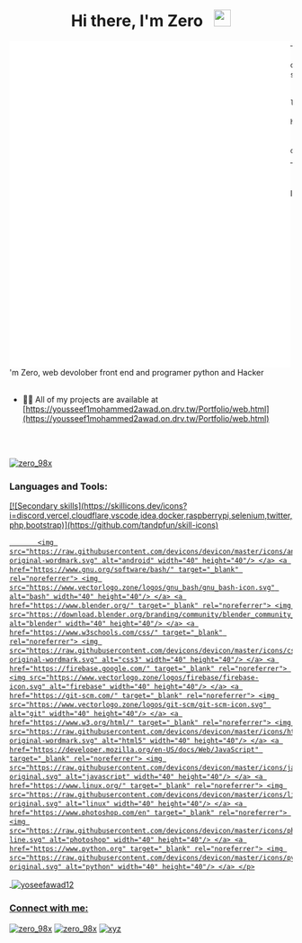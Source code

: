 <div align="center">

# Hi there, I'm Zero &nbsp; <img src="https://raw.githubusercontent.com/MartinHeinz/MartinHeinz/master/wave.gif" width="30px" height="30px">

</div>
<!--
- 🔭 I’m currently working on ...
- 🌱 I’m currently learning ...
- 👯 I’m looking to collaborate on ...
- 🤔 I’m looking for help with ...
- 💬 Ask me about ...
- 📫 How to reach me: ...
- 😄 Pronouns: ...
- ⚡ Fun fact: ...`
-->

<img src="argonaut.svg" align="left"/>
<!-- <img src="argonaut0.png" width="250" height="290" align="left"/> -->

```js
──────────────────────────────────────────────

os       • Manjaro x86_64
shell    • bash 3.3.1


learning • Flutter, Node.js, jQuery

hobbies  • design,
           anime / manga, coffee.

discord  • sodaphase#0712


```

---
<br>

I'm Zero, web devolober front end and programer python and Hacker
<br>
<br>
- 👨‍💻 All of my projects are available at [https://yousseef1mohammed2awad.on.drv.tw/Portfolio/web.html](https://yousseef1mohammed2awad.on.drv.tw/Portfolio/web.html)
<br>
<br>
<p align="left"> <a href="https://twitter.com/zero_98x" target="blank"><img src="https://img.shields.io/twitter/follow/zero_98x?logo=twitter&style=for-the-badge" alt="zero_98x" /></a> </p>

<h3 align="left">Languages and Tools:</h3>
<p align="left"> <a href="https://developer.android.com" target="_blank" rel="noreferrer">[![Secondary skills](https://skillicons.dev/icons?i=discord,vercel,cloudflare,vscode,idea,docker,raspberrypi,selenium,twitter,php,bootstrap)](https://github.com/tandpfun/skill-icons)
 
           <img src="https://raw.githubusercontent.com/devicons/devicon/master/icons/android/android-original-wordmark.svg" alt="android" width="40" height="40"/> </a> <a href="https://www.gnu.org/software/bash/" target="_blank" rel="noreferrer"> <img src="https://www.vectorlogo.zone/logos/gnu_bash/gnu_bash-icon.svg" alt="bash" width="40" height="40"/> </a> <a href="https://www.blender.org/" target="_blank" rel="noreferrer"> <img src="https://download.blender.org/branding/community/blender_community_badge_white.svg" alt="blender" width="40" height="40"/> </a> <a href="https://www.w3schools.com/css/" target="_blank" rel="noreferrer"> <img src="https://raw.githubusercontent.com/devicons/devicon/master/icons/css3/css3-original-wordmark.svg" alt="css3" width="40" height="40"/> </a> <a href="https://firebase.google.com/" target="_blank" rel="noreferrer"> <img src="https://www.vectorlogo.zone/logos/firebase/firebase-icon.svg" alt="firebase" width="40" height="40"/> </a> <a href="https://git-scm.com/" target="_blank" rel="noreferrer"> <img src="https://www.vectorlogo.zone/logos/git-scm/git-scm-icon.svg" alt="git" width="40" height="40"/> </a> <a href="https://www.w3.org/html/" target="_blank" rel="noreferrer"> <img src="https://raw.githubusercontent.com/devicons/devicon/master/icons/html5/html5-original-wordmark.svg" alt="html5" width="40" height="40"/> </a> <a href="https://developer.mozilla.org/en-US/docs/Web/JavaScript" target="_blank" rel="noreferrer"> <img src="https://raw.githubusercontent.com/devicons/devicon/master/icons/javascript/javascript-original.svg" alt="javascript" width="40" height="40"/> </a> <a href="https://www.linux.org/" target="_blank" rel="noreferrer"> <img src="https://raw.githubusercontent.com/devicons/devicon/master/icons/linux/linux-original.svg" alt="linux" width="40" height="40"/> </a> <a href="https://www.photoshop.com/en" target="_blank" rel="noreferrer"> <img src="https://raw.githubusercontent.com/devicons/devicon/master/icons/photoshop/photoshop-line.svg" alt="photoshop" width="40" height="40"/> </a> <a href="https://www.python.org" target="_blank" rel="noreferrer"> <img src="https://raw.githubusercontent.com/devicons/devicon/master/icons/python/python-original.svg" alt="python" width="40" height="40"/> </a> </p>
<p>&nbsp;<img align="center" src="https://github-readme-stats.vercel.app/api?username=yoseefawad12&show_icons=true&locale=en" alt="yoseefawad12" /></p>

<h3 align="left">Connect with me:</h3>
<p align="left">
<a href="https://twitter.com/zero_98x" target="blank"><img align="center" src="https://raw.githubusercontent.com/rahuldkjain/github-profile-readme-generator/master/src/images/icons/Social/twitter.svg" alt="zero_98x" height="30" width="40" /></a>
<a href="https://instagram.com/zero_98x" target="blank"><img align="center" src="https://raw.githubusercontent.com/rahuldkjain/github-profile-readme-generator/master/src/images/icons/Social/instagram.svg" alt="zero_98x" height="30" width="40" /></a>
<a href="https://www.youtube.com/c/xyz" target="blank"><img align="center" src="https://raw.githubusercontent.com/rahuldkjain/github-profile-readme-generator/master/src/images/icons/Social/youtube.svg" alt="xyz" height="30" width="40" /></a>
</p>
